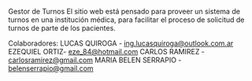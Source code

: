 Gestor de Turnos
El sitio web está pensado para proveer un sistema de turnos en una institución médica, para facilitar el proceso de solicitud de turnos de parte de los pacientes.

Colaboradores: 
LUCAS QUIROGA - ing.lucasquiroga@outlook.com.ar 
EZEQUIEL ORTIZ- eze_84@hotmail.com 
CARLOS RAMIREZ - carlosramirez@gmail.com 
MARIA BELEN SERRAPIO - belenserrapio@gmail.com
